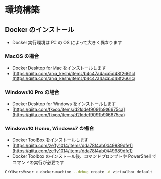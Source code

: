 # 環境構築

## Docker のインストール

- Docker 実行環境は PC の OS によって大きく異なります

### MacOS の場合

- Docker Desktop for Mac をインストールします
- [https://qiita.com/ama_keshi/items/b4c47a4aca5d48f2661c](https://qiita.com/ama_keshi/items/b4c47a4aca5d48f2661c)

### Windows10 Pro の場合

- Docker Desktop for Windows をインストールします
- [https://qiita.com/fkooo/items/d2fddef9091b906675ca](https://qiita.com/fkooo/items/d2fddef9091b906675ca)

### Windows10 Home, Windows7 の場合

- Docker ToolBox をインストールします
- [https://qiita.com/zeffy1014/items/dda78f4ab0449989dfe1](https://qiita.com/zeffy1014/items/dda78f4ab0449989dfe1)
- Docker Toolbox のインストール後、コマンドプロンプトや PowerShell でコマンドの実行が必要です

```sh
C:¥Users¥user > docker-machine --debug create -d virtualbox default
```
